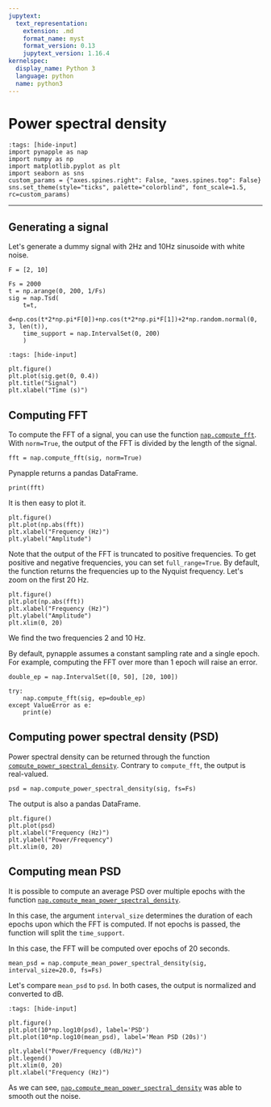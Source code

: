 ```yaml
---
jupytext:
  text_representation:
    extension: .md
    format_name: myst
    format_version: 0.13
    jupytext_version: 1.16.4
kernelspec:
  display_name: Python 3
  language: python
  name: python3
---
```


Power spectral density
======================


```{code-cell} ipython3
:tags: [hide-input]
import pynapple as nap
import numpy as np
import matplotlib.pyplot as plt
import seaborn as sns
custom_params = {"axes.spines.right": False, "axes.spines.top": False}
sns.set_theme(style="ticks", palette="colorblind", font_scale=1.5, rc=custom_params)
```


***
Generating a signal
------------------
Let's generate a dummy signal with 2Hz and 10Hz sinusoide with white noise.



```{code-cell} ipython3
F = [2, 10]

Fs = 2000
t = np.arange(0, 200, 1/Fs)
sig = nap.Tsd(
    t=t,
    d=np.cos(t*2*np.pi*F[0])+np.cos(t*2*np.pi*F[1])+2*np.random.normal(0, 3, len(t)),
    time_support = nap.IntervalSet(0, 200)
    )
```

```{code-cell} ipython3
:tags: [hide-input]

plt.figure()
plt.plot(sig.get(0, 0.4))
plt.title("Signal")
plt.xlabel("Time (s)")
```

Computing FFT
--------------------------------------

To compute the FFT of a signal, you can use the function [`nap.compute_fft`](pynapple.process.spectrum.compute_fft). With `norm=True`, the output of the FFT is divided by the length of the signal.


```{code-cell} ipython3
fft = nap.compute_fft(sig, norm=True)
```

Pynapple returns a pandas DataFrame.


```{code-cell} ipython3
print(fft)
```

It is then easy to plot it.


```{code-cell} ipython3
plt.figure()
plt.plot(np.abs(fft))
plt.xlabel("Frequency (Hz)")
plt.ylabel("Amplitude")
```

Note that the output of the FFT is truncated to positive frequencies. To get positive and negative frequencies, you can set `full_range=True`.
By default, the function returns the frequencies up to the Nyquist frequency.
Let's zoom on the first 20 Hz.


```{code-cell} ipython3
plt.figure()
plt.plot(np.abs(fft))
plt.xlabel("Frequency (Hz)")
plt.ylabel("Amplitude")
plt.xlim(0, 20)
```

We find the two frequencies 2 and 10 Hz.

By default, pynapple assumes a constant sampling rate and a single epoch. For example, computing the FFT over more than 1 epoch will raise an error.


```{code-cell} ipython3
double_ep = nap.IntervalSet([0, 50], [20, 100])

try:
    nap.compute_fft(sig, ep=double_ep)
except ValueError as e:
    print(e)
```

Computing power spectral density (PSD)
--------------------------------------

Power spectral density can be returned through the function [`compute_power_spectral_density`](pynapple.process.spectrum.compute_power_spectral_density). Contrary to `compute_fft`, the
output is real-valued.

```{code-cell} ipython3
psd = nap.compute_power_spectral_density(sig, fs=Fs)
```

The output is also a pandas DataFrame.

```{code-cell} ipython3
plt.figure()
plt.plot(psd)
plt.xlabel("Frequency (Hz)")
plt.ylabel("Power/Frequency")
plt.xlim(0, 20)
```

Computing mean PSD
------------------

It is possible to compute an average PSD over multiple epochs with the function [`nap.compute_mean_power_spectral_density`](pynapple.process.spectrum.compute_mean_power_spectral_density).

In this case, the argument `interval_size` determines the duration of each epochs upon which the FFT is computed.
If not epochs is passed, the function will split the `time_support`.

In this case, the FFT will be computed over epochs of 20 seconds.


```{code-cell} ipython3
mean_psd = nap.compute_mean_power_spectral_density(sig, interval_size=20.0, fs=Fs)
```

Let's compare `mean_psd` to `psd`. In both cases, the output is normalized and converted to dB.


```{code-cell} ipython3
:tags: [hide-input]

plt.figure()
plt.plot(10*np.log10(psd), label='PSD')
plt.plot(10*np.log10(mean_psd), label='Mean PSD (20s)')

plt.ylabel("Power/Frequency (dB/Hz)")
plt.legend()
plt.xlim(0, 20)
plt.xlabel("Frequency (Hz)")

```

As we can see, [`nap.compute_mean_power_spectral_density`](pynapple.process.spectrum.compute_mean_power_spectral_density) was able to smooth out the noise.
